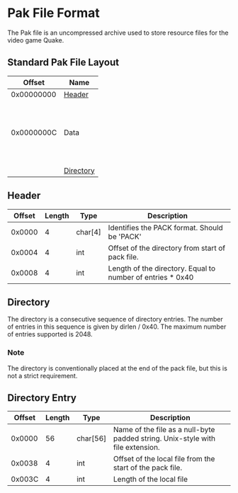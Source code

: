 # Pak File Format
The Pak file is an uncompressed archive used to store resource files for the video game Quake.

## Standard Pak File Layout
| Offset | Name |
|---|---|
| 0x00000000 | [Header](#header) |
| 0x0000000C | <br><br><br> Data <br><br><br><br> |
|            | [Directory](#directory) |

## Header
| Offset | Length | Type    | Description |
|--------|--------|---------|-------------|
| 0x0000 | 4      | char[4] | Identifies the PACK format. Should be 'PACK' |
| 0x0004 | 4      | int     | Offset of the directory from start of pack file. |
| 0x0008 | 4      | int     | Length of the directory. Equal to number of entries * 0x40 |

## Directory
The directory is a consecutive sequence of directory entries. The number of entries in this sequence is given by dirlen / 0x40. The maximum number of entries supported is 2048.

### Note
The directory is conventionally placed at the end of the pack file, but this is not a strict requirement.

## Directory Entry
| Offset | Length  | Type     | Description |
|--------|---------|----------|-------------|
| 0x0000 | 56      | char[56] | Name of the file as a null-byte padded string. Unix-style with file extension. |
| 0x0038 | 4       | int      | Offset of the local file from the start of the pack file. |
| 0x003C | 4       | int      | Length of the local file |
